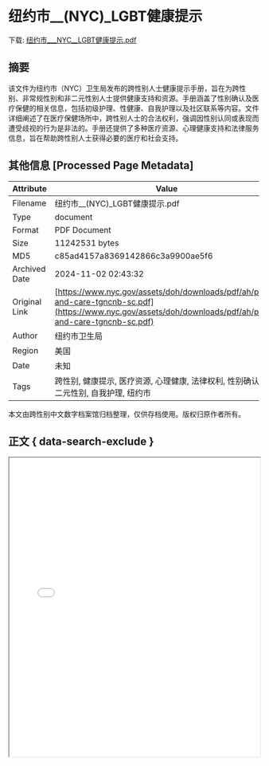 # 纽约市__(NYC)_LGBT健康提示

<!-- tcd_download_link -->
下载: <a href="纽约市___NYC__LGBT健康提示.pdf" download>纽约市___NYC__LGBT健康提示.pdf</a>
<!-- tcd_download_link_end -->

## 摘要

<!-- tcd_abstract -->
该文件为纽约市（NYC）卫生局发布的跨性别人士健康提示手册，旨在为跨性别、非常规性别和非二元性别人士提供健康支持和资源。手册涵盖了性别确认及医疗保健的相关信息，包括初级护理、性健康、自我护理以及社区联系等内容。文件详细阐述了在医疗保健场所中，跨性别人士的合法权利，强调因性别认同或表现而遭受歧视的行为是非法的。手册还提供了多种医疗资源、心理健康支持和法律服务信息，旨在帮助跨性别人士获得必要的医疗和社会支持。

<!-- tcd_abstract_end -->

## 其他信息 [Processed Page Metadata]

| Attribute       | Value                                  |
|-----------------|----------------------------------------|
| Filename        | 纽约市__(NYC)_LGBT健康提示.pdf                             |
| Type            | document                                 |
| Format          | PDF Document                               |
| Size            | 11242531 bytes                           |
| MD5             | c85ad4157a8369142866c3a9900ae5f6                                  |
| Archived Date   | 2024-11-02 02:43:32                             |
| Original Link   | [https://www.nyc.gov/assets/doh/downloads/pdf/ah/pride-and-care-tgncnb-sc.pdf](https://www.nyc.gov/assets/doh/downloads/pdf/ah/pride-and-care-tgncnb-sc.pdf)                         |
| Author          | 纽约市卫生局                               |
| Region          | 美国                               |
| Date            | 未知                                 |
| Tags            | 跨性别, 健康提示, 医疗资源, 心理健康, 法律权利, 性别确认, 非二元性别, 自我护理, 纽约市                                 |

本文由跨性别中文数字档案馆归档整理，仅供存档使用。版权归原作者所有。


## 正文 { data-search-exclude }

<!-- tcd_main_text -->
<iframe src="../纽约市___NYC__LGBT健康提示.pdf" width="100%" height="600px">
    <p>无法显示PDF，请下载查看。</p>
</iframe>
<!-- tcd_main_text_end -->

